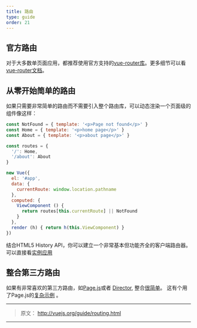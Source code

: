 ```yaml
---
title: 路由
type: guide
order: 21
---
```


## 官方路由

对于大多数单页面应用，都推荐使用官方支持的[vue-router库](https://github.com/vuejs/vue-router)。更多细节可以看[vue-router文档](http://vuejs.github.io/vue-router/)。

## 从零开始简单的路由

如果只需要非常简单的路由而不需要引入整个路由库，可以动态渲染一个页面级的组件像这样：

``` js
const NotFound = { template: '<p>Page not found</p>' }
const Home = { template: '<p>home page</p>' }
const About = { template: '<p>about page</p>' }

const routes = {
  '/': Home,
  '/about': About
}

new Vue({
  el: '#app',
  data: {
    currentRoute: window.location.pathname
  },
  computed: {
    ViewComponent () {
      return routes[this.currentRoute] || NotFound
    }
  },
  render (h) { return h(this.ViewComponent) }
})
```
结合HTML5 History API，你可以建立一个非常基本但功能齐全的客户端路由器。可以直接看[实例应用](https://github.com/chrisvfritz/vue-2.0-simple-routing-example)

## 整合第三方路由

如果有非常喜欢的第三方路由，如[Page.js](https://github.com/visionmedia/page.js)或者 [Director](https://github.com/flatiron/director), 整合[很简单](https://github.com/chrisvfritz/vue-2.0-simple-routing-example/compare/master...pagejs)。 这有个用了Page.js的[复杂示例](https://github.com/chrisvfritz/vue-2.0-simple-routing-example/tree/pagejs) 。

***

> 原文： http://vuejs.org/guide/routing.html

***
